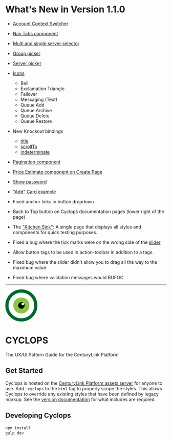 # What's New in Version 1.1.0
- [Account Context Switcher](http://assets.ctl.io/cyclops/1.1.0/components.html#accountSwitcher)
- [Nav Tabs component](http://assets.ctl.io/cyclops/1.1.0/components.html#navTabs)
- [Multi and single server selector](http://assets.ctl.io/cyclops/1.1.0/forms.html#hierarchyPicker)
- [Group picker](http://assets.ctl.io/cyclops/1.1.0/forms.html#groupPicker)
- [Server picker](http://assets.ctl.io/cyclops/1.1.0/forms.html#serverPicker)
- [Icons](http://assets.ctl.io/cyclops/1.1.0/icons.html)
  - Bell
  - Exclamation Triangle
  - Failover
  - Messaging (Text)
  - Queue Add
  - Queue Archive
  - Queue Delete
  - Queue Restore

- New Knockout bindings
  - [title](http://assets.ctl.io/cyclops/1.1.0/bindings.html#title)
  - [scrollTo](http://assets.ctl.io/cyclops/1.1.0/bindings.html#scrollTo)
  - [indeterminate](http://assets.ctl.io/cyclops/1.1.0/bindings.html#indeterminate)

- [Pagination component](http://assets.ctl.io/cyclops/1.1.0/components.html#pagination)
- [Price Estimate component on Create Page](http://assets.ctl.io/cyclops/1.1.0/components.html#priceEstimate)
- [Show password](http://assets.ctl.io/cyclops/1.1.0/components.html#showPassword)
- ["Add" Card example](http://assets.ctl.io/cyclops/1.1.0/cards.html#addCard)
- Fixed anchor links in button dropdown
- Back to Top button on Cyclops documentation pages (lower right of the page)
- The ["Kitchen Sink"](http://assets.ctl.io/cyclops/1.1.0/all.html): A single page that displays all styles and components for quick testing purposes.
- Fixed a bug where the tick marks were on the wrong side of the [slider](http://assets.ctl.io/cyclops/1.1.0/forms.html#slider)
- Allow button tags to be used in action-toolbar in addition to a tags.
- Fixed bug where the slider didn't allow you to drag all the way to the maximum value
- Fixed bug where validation messages would BUFOC

--------------------------------------------------------------------------------

[![CenturyLink Cyclops](www/assets/img/centurylink-cyclops.png)](http://assets.ctl.io/)

# CYCLOPS
The UX/UI Pattern Guide for the CenturyLink Platform

## Get Started
Cyclops is hosted on the [CenturyLink Platform assets server](http://assets.ctl.io/) for anyone to use. Add `.cyclops` to the `html` tag to properly scope the styles. This allows Cyclops to override any existing styles that have been defined by legacy markup. See the [version documentation](http://assets.ctl.io/) for what includes are required.

## Developing Cyclops

```
npm install
gulp dev
```
